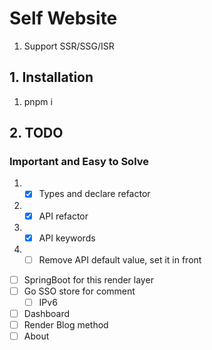 # Self Website

1. Support SSR/SSG/ISR

## 1. Installation

1. pnpm i

## 2. TODO

### Important and Easy to Solve

1. - [x] Types and declare refactor
2. - [x] API refactor
3. - [x] API keywords
4. - [ ] Remove API default value, set it in front

- [ ] SpringBoot for this render layer
- [ ] Go SSO store for comment
  - [ ] IPv6
- [ ] Dashboard
- [ ] Render Blog method
- [ ] About
